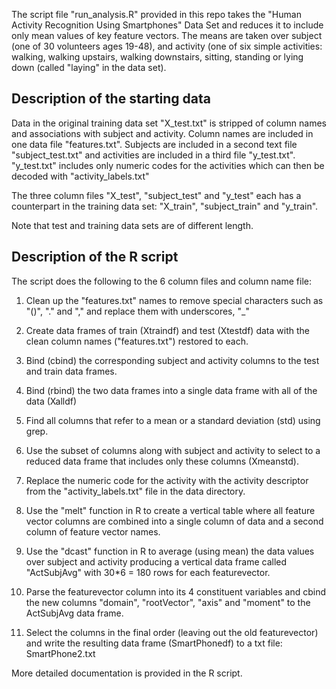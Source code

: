 

The script file "run_analysis.R" provided in this repo takes the "Human Activity Recognition Using Smartphones" Data Set and reduces it to include only mean values of key feature vectors.  The means are taken over subject (one of 30 volunteers ages 19-48), and activity (one of six simple activities: walking, walking upstairs, walking downstairs, sitting, standing or lying down (called "laying" in the data set).

## Description of the starting data

Data in the original training data set "X_test.txt" is stripped of column names and associations with subject and activity.  Column names are included in one data file "features.txt".  Subjects are included in a second text file "subject_test.txt" and activities are included in a third file "y_test.txt". "y_test.txt" includes only numeric codes for the activities which can then be decoded with "activity_labels.txt" 

The three column files "X_test", "subject_test" and "y_test" each has a counterpart in the training data set: "X_train", "subject_train" and "y_train".

Note that test and training data sets are of different length.

## Description of the R script

The script does the following to the 6 column files and column name file:

1. Clean up the "features.txt" names to remove special characters such as "()", "." and "," and replace them with underscores, "_"

2. Create data frames of train (Xtraindf) and test (Xtestdf) data with the clean column names ("features.txt") restored to each.

3. Bind (cbind) the corresponding subject and activity columns to the test and train data frames.

4. Bind (rbind) the two data frames into a single data frame with all of the data (Xalldf)

5. Find all columns that refer to a mean or a standard deviation (std) using grep.

6. Use the subset of columns along with subject and activity to select to a reduced data frame that includes only these columns (Xmeanstd).

7. Replace the numeric code for the activity with the activity descriptor from the "activity_labels.txt" file in the data directory.

8. Use the "melt" function in R to create a vertical table where all feature vector columns are combined into a single column of data and a second column of feature vector names.

9. Use the "dcast" function in R to average (using mean) the data values over subject and activity producing a vertical data frame called "ActSubjAvg" with 30*6 = 180 rows for each featurevector.

10. Parse the featurevector column into its 4 constituent variables and cbind the new columns "domain", "rootVector", "axis" and "moment" to the ActSubjAvg data frame.

11. Select the columns in the final order (leaving out the old featurevector) and write the resulting data frame (SmartPhonedf) to a txt file: SmartPhone2.txt

More detailed documentation is provided in the R script.
